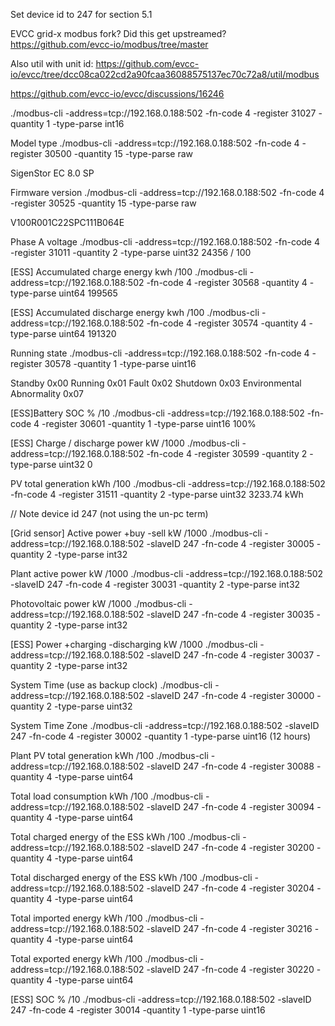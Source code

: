 
Set device id to 247 for section 5.1




EVCC grid-x modbus fork? Did this get upstreamed?
https://github.com/evcc-io/modbus/tree/master

Also util with unit id:
https://github.com/evcc-io/evcc/tree/dcc08ca022cd2a90fcaa36088575137ec70c72a8/util/modbus


https://github.com/evcc-io/evcc/discussions/16246

./modbus-cli -address=tcp://192.168.0.188:502 -fn-code 4 -register 31027 -quantity 1 -type-parse int16


Model type
./modbus-cli -address=tcp://192.168.0.188:502 -fn-code 4 -register 30500 -quantity 15 -type-parse raw

SigenStor EC 8.0 SP



Firmware version
./modbus-cli -address=tcp://192.168.0.188:502 -fn-code 4 -register 30525 -quantity 15 -type-parse raw

V100R001C22SPC111B064E


Phase A voltage
./modbus-cli -address=tcp://192.168.0.188:502 -fn-code 4 -register 31011 -quantity 2 -type-parse uint32
24356 / 100



[ESS] Accumulated charge energy  kwh  /100
./modbus-cli -address=tcp://192.168.0.188:502 -fn-code 4 -register 30568 -quantity 4 -type-parse uint64
199565

[ESS] Accumulated discharge energy   kwh  /100
./modbus-cli -address=tcp://192.168.0.188:502 -fn-code 4 -register 30574 -quantity 4 -type-parse uint64
191320

Running state
./modbus-cli -address=tcp://192.168.0.188:502 -fn-code 4 -register 30578 -quantity 1 -type-parse uint16

Standby 0x00
Running 0x01
Fault 0x02
Shutdown 0x03
Environmental Abnormality 0x07


[ESS]Battery SOC   %   /10
./modbus-cli -address=tcp://192.168.0.188:502 -fn-code 4 -register 30601 -quantity 1 -type-parse uint16
100%

[ESS] Charge / discharge power    kW    /1000
./modbus-cli -address=tcp://192.168.0.188:502 -fn-code 4 -register 30599 -quantity 2 -type-parse uint32
0



PV total generation   kWh  /100
./modbus-cli -address=tcp://192.168.0.188:502 -fn-code 4 -register 31511 -quantity 2 -type-parse uint32
3233.74 kWh





// Note device id 247  (not using the un-pc term)

[Grid sensor] Active power +buy -sell     kW    /1000
./modbus-cli -address=tcp://192.168.0.188:502 -slaveID 247 -fn-code 4 -register 30005 -quantity 2 -type-parse int32

Plant active power   kW     /1000
./modbus-cli -address=tcp://192.168.0.188:502 -slaveID 247 -fn-code 4 -register 30031 -quantity 2 -type-parse int32

Photovoltaic power   kW    /1000
./modbus-cli -address=tcp://192.168.0.188:502 -slaveID 247 -fn-code 4 -register 30035 -quantity 2 -type-parse int32

[ESS] Power +charging -discharging    kW    /1000
./modbus-cli -address=tcp://192.168.0.188:502 -slaveID 247 -fn-code 4 -register 30037 -quantity 2 -type-parse int32




System Time (use as backup clock)
./modbus-cli -address=tcp://192.168.0.188:502 -slaveID 247 -fn-code 4 -register 30000 -quantity 2 -type-parse uint32

System Time Zone 
./modbus-cli -address=tcp://192.168.0.188:502 -slaveID 247 -fn-code 4 -register 30002 -quantity 1 -type-parse uint16
(12 hours)


Plant PV total generation    kWh   /100
./modbus-cli -address=tcp://192.168.0.188:502 -slaveID 247 -fn-code 4 -register 30088 -quantity 4 -type-parse uint64

Total load consumption      kWh    /100
./modbus-cli -address=tcp://192.168.0.188:502 -slaveID 247 -fn-code 4 -register 30094 -quantity 4 -type-parse uint64

Total charged energy of the ESS   kWh  /100
./modbus-cli -address=tcp://192.168.0.188:502 -slaveID 247 -fn-code 4 -register 30200 -quantity 4 -type-parse uint64

Total discharged energy of the ESS   kWh /100
./modbus-cli -address=tcp://192.168.0.188:502 -slaveID 247 -fn-code 4 -register 30204 -quantity 4 -type-parse uint64

Total imported energy     kWh   /100 
./modbus-cli -address=tcp://192.168.0.188:502 -slaveID 247 -fn-code 4 -register 30216 -quantity 4 -type-parse uint64

Total exported  energy   kWh   /100
./modbus-cli -address=tcp://192.168.0.188:502 -slaveID 247 -fn-code 4 -register 30220 -quantity 4 -type-parse uint64

[ESS] SOC   %   /10
./modbus-cli -address=tcp://192.168.0.188:502 -slaveID 247 -fn-code 4 -register 30014 -quantity 1 -type-parse uint16

